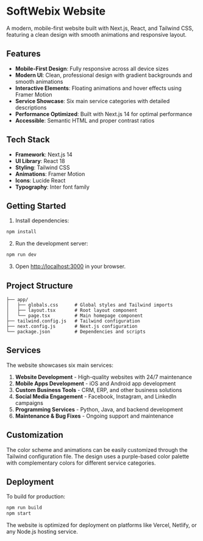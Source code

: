 # SoftWebix Website

A modern, mobile-first website built with Next.js, React, and Tailwind CSS, featuring a clean design with smooth animations and responsive layout.

## Features

- **Mobile-First Design**: Fully responsive across all device sizes
- **Modern UI**: Clean, professional design with gradient backgrounds and smooth animations
- **Interactive Elements**: Floating animations and hover effects using Framer Motion
- **Service Showcase**: Six main service categories with detailed descriptions
- **Performance Optimized**: Built with Next.js 14 for optimal performance
- **Accessible**: Semantic HTML and proper contrast ratios

## Tech Stack

- **Framework**: Next.js 14
- **UI Library**: React 18
- **Styling**: Tailwind CSS
- **Animations**: Framer Motion
- **Icons**: Lucide React
- **Typography**: Inter font family

## Getting Started

1. Install dependencies:
```bash
npm install
```

2. Run the development server:
```bash
npm run dev
```

3. Open [http://localhost:3000](http://localhost:3000) in your browser.

## Project Structure

```
├── app/
│   ├── globals.css      # Global styles and Tailwind imports
│   ├── layout.tsx       # Root layout component
│   └── page.tsx         # Main homepage component
├── tailwind.config.js   # Tailwind configuration
├── next.config.js       # Next.js configuration
└── package.json         # Dependencies and scripts
```

## Services

The website showcases six main services:

1. **Website Development** - High-quality websites with 24/7 maintenance
2. **Mobile Apps Development** - iOS and Android app development
3. **Custom Business Tools** - CRM, ERP, and other business solutions
4. **Social Media Engagement** - Facebook, Instagram, and LinkedIn campaigns
5. **Programming Services** - Python, Java, and backend development
6. **Maintenance & Bug Fixes** - Ongoing support and maintenance

## Customization

The color scheme and animations can be easily customized through the Tailwind configuration file. The design uses a purple-based color palette with complementary colors for different service categories.

## Deployment

To build for production:

```bash
npm run build
npm start
```

The website is optimized for deployment on platforms like Vercel, Netlify, or any Node.js hosting service.

